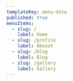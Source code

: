 ```yaml
---
templateKey: menu-data
published: true
menuItems:
  - slug: /
    label: Home
  - slug: /profile
    label: Aboout
  - slug: /blog
    label: Blog
  - slug: /gallery
    label: Gallery
---
```

